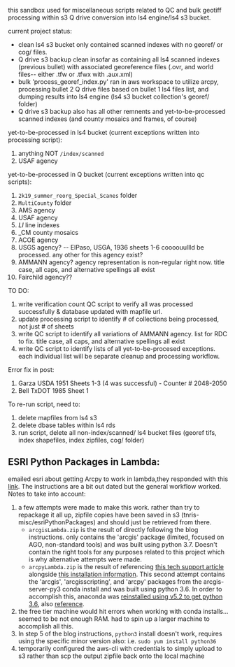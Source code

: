 this sandbox used for miscellaneous scripts related to QC and bulk geotiff processing within s3 Q drive conversion into ls4 engine/ls4 s3 bucket.

current project status:
* clean ls4 s3 bucket only contained scanned indexes with no georef/ or cog/ files.
* Q drive s3 backup clean insofar as containing all ls4 scanned indexes (previous bullet) with associated georeference files (.ovr, and world files-- either .tfw or .tfwx with .aux.xml)
* bulk 'process_georef_index.py' ran in aws workspace to utilize arcpy, processing bullet 2 Q drive files based on bullet 1 ls4 files list, and dumping results into ls4 engine (ls4 s3 bucket collection's georef/ folder)
* Q drive s3 backup also has all other remnents and yet-to-be-processed scanned indexes (and county mosaics and frames, of course)

yet-to-be-processed in ls4 bucket (current exceptions written into processing script):
1. anything NOT `/index/scanned`
2. USAF agency

yet-to-be-processed in Q bucket (current exceptions written into qc scripts):
1. `2k19_summer_reorg_Special_Scanes` folder
2. `MultiCounty` folder
3. AMS agency
4. USAF agency
5. _LI_ line indexes
6. _CM county mosaics
7. ACOE agency
8. USGS agency? -- ElPaso, USGA, 1936 sheets 1-6 coooouullld be processed. any other for this agency exist?
9. AMMANN agency? agency representation is non-regular right now. title case, all caps, and alternative spellings all exist
10. Fairchild agency??


TO DO:
1. write verification count QC script to verify all was processed successfully & database updated with mapfile url. 
2. update processing script to identify # of collections being processed, not just # of sheets
3. write QC script to identify all variations of AMMANN agency. list for RDC to fix. title case, all caps, and alternative spellings all exist
4. write QC script to identify lists of all yet-to-be-procesed exceptions. each individual list will be separate cleanup and processing workflow.

Error fix in post:
1. Garza USDA 1951 Sheets 1-3 (4 was successful) - Counter # 2048-2050
2. Bell TxDOT 1985 Sheet 1


To re-run script, need to:
1. delete mapfiles from ls4 s3
2. delete dbase tables within ls4 rds
3. run script, delete all non-index/scanned/ ls4 bucket files (georef tifs, index shapefiles, index zipfiles, cog/ folder)


## ESRI Python Packages in Lambda:
emailed esri about getting Arcpy to work in lambda,they responded with this [link](https://www.georgebochenek.com/posts/arcgis-in-lambda/). The instructions are a bit out dated but the general workflow worked. Notes to take into account:

1. a few attempts were made to make this work. rather than try to repackage it all up, zipfile copies have been saved in s3 (tnris-misc/esriPythonPackages) and should just be retrieved from there. 
   * `arcgisLambda.zip` is the result of directly following the blog instructions. only contains the 'arcgis' package (limited, focused on AGO, non-standard tools) and was built using python 3.7. Doesn't contain the right tools for any purposes related to this project which is why alternative attempts were made.
   * `arcpyLambda.zip` is the result of referencing [this tech support article](https://support.esri.com/en/technical-article/000012501) alongside [this installation information](https://enterprise.arcgis.com/en/server/latest/administer/linux/linux-python.htm). This second attempt contains the 'arcgis', 'arcgisscripting', and 'arcpy' packages from the arcgis-server-py3 conda install and was built using python 3.6. In order to accomplish this, anaconda was [reinstalled using v5.2 to get python 3.6](https://stackoverflow.com/questions/54801513/how-can-i-download-anaconda-for-python-3-6), also [reference](http://chris35wills.github.io/conda_python_version/#:~:text=To%20change%20your%20python%20version,maybe%20conda%20install%20python%3D2.7.).
2. the free tier machine would hit errors when working with conda installs... seemed to be not enough RAM. had to spin up a larger machine to accomplish all this.
3. In step 5 of the blog instructions, `python3` install doesn't work, requires using the specific minor version also: i.e. `sudo yum install python36`
4. temporarily configured the aws-cli with credentials to simply upload to s3 rather than scp the output zipfile back onto the local machine